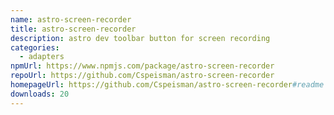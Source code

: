 ```yaml
---
name: astro-screen-recorder
title: astro-screen-recorder
description: astro dev toolbar button for screen recording
categories:
  - adapters
npmUrl: https://www.npmjs.com/package/astro-screen-recorder
repoUrl: https://github.com/Cspeisman/astro-screen-recorder
homepageUrl: https://github.com/Cspeisman/astro-screen-recorder#readme
downloads: 20
---
```

